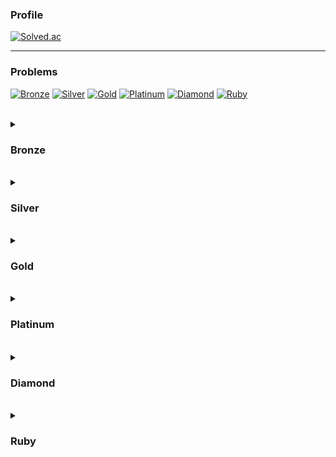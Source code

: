 ### Profile
[![Solved.ac](http://mazassumnida.wtf/api/v2/generate_badge?boj=btte02)](https://solved.ac/btte02)

---

### Problems
    
[![Bronze](https://img.shields.io/badge/-Bronze-AD5600?style=for-the-badge)](#Bronze)
[![Silver](https://img.shields.io/badge/-Silver-435F7A?style=for-the-badge)](#Silver)
[![Gold](https://img.shields.io/badge/-Gold-EC9A00?style=for-the-badge)](#Gold)
[![Platinum](https://img.shields.io/badge/-Platinum-27E2A4?style=for-the-badge)](#Platinum)
[![Diamond](https://img.shields.io/badge/-Diamond-00B4FC?style=for-the-badge)](#Diamond)
[![Ruby](https://img.shields.io/badge/-Ruby-FF0062?style=for-the-badge)](#Ruby)

<br>

<details>
<summary><h3>Bronze</h3></summary>

[![V](https://img.shields.io/badge/V-(21_/_97)-FFFFFF?style=for-the-badge&labelColor=BA2E09)](https://solved.ac/problems/level/1)
 
| # | 제목 | 언어 |
|:-:|-|:-:|
|1000|[A+B]("https://www.acmicpc.net/problem/1000")|[C++17](https://github.com/Knabin/Baekjoon/blob/master/Bronze-5/1000.cpp)|
|1001|[A-B]("https://www.acmicpc.net/problem/1001")|[C++17](https://github.com/Knabin/Baekjoon/blob/master/Bronze-5/1001.cpp)|
|1008|[A/B]("https://www.acmicpc.net/problem/1008")|[C++17](https://github.com/Knabin/Baekjoon/blob/master/Bronze-5/1008.cpp)|
|1550|[16진수]("https://www.acmicpc.net/problem/1550")|[C++17](https://github.com/Knabin/Baekjoon/blob/master/Bronze-5/1550.cpp)|
|2420|[사파리월드]("https://www.acmicpc.net/problem/2420")|[C++17](https://github.com/Knabin/Baekjoon/blob/master/Bronze-5/2420.cpp)|
|2438|[별 찍기 - 1]("https://www.acmicpc.net/problem/2438")|[C++17](https://github.com/Knabin/Baekjoon/blob/master/Bronze-5/2438.cpp)|
|2475|[검증수]("https://www.acmicpc.net/problem/2475")|[C++17](https://github.com/Knabin/Baekjoon/blob/master/Bronze-5/2475.cpp)|
|2557|[Hello World]("https://www.acmicpc.net/problem/2557")|[C++17](https://github.com/Knabin/Baekjoon/blob/master/Bronze-5/2557.cpp)|
|2558|[A+B - 2]("https://www.acmicpc.net/problem/2558")|[C++17](https://github.com/Knabin/Baekjoon/blob/master/Bronze-5/2558.cpp)|
|2738|[행렬 덧셈]("https://www.acmicpc.net/problem/2738")|[C++17](https://github.com/Knabin/Baekjoon/blob/master/Bronze-5/2738.cpp)|
|2743|[단어 길이 재기]("https://www.acmicpc.net/problem/2743")|[C++17](https://github.com/Knabin/Baekjoon/blob/master/Bronze-5/2743.cpp)|
|2744|[대소문자 바꾸기]("https://www.acmicpc.net/problem/2744")|[C++17](https://github.com/Knabin/Baekjoon/blob/master/Bronze-5/2744.cpp)|
|5597|[과제 안 내신 분..?]("https://www.acmicpc.net/problem/5597")|[C++17](https://github.com/Knabin/Baekjoon/blob/master/Bronze-5/5597.cpp)|
|7287|[등록]("https://www.acmicpc.net/problem/7287")|[C++17](https://github.com/Knabin/Baekjoon/blob/master/Bronze-5/7287.cpp)|
|8393|[합]("https://www.acmicpc.net/problem/8393")|[C++17](https://github.com/Knabin/Baekjoon/blob/master/Bronze-5/8393.cpp)|
|10699|[오늘 날짜]("https://www.acmicpc.net/problem/10699")|[C++17](https://github.com/Knabin/Baekjoon/blob/master/Bronze-5/10699.cpp)|
|10807|[개수 세기]("https://www.acmicpc.net/problem/10807")|[C++17](https://github.com/Knabin/Baekjoon/blob/master/Bronze-5/10807.cpp)|
|10872|[팩토리얼]("https://www.acmicpc.net/problem/10872")|[C++17](https://github.com/Knabin/Baekjoon/blob/master/Bronze-5/10872.cpp)|
|11382|[꼬마 정민]("https://www.acmicpc.net/problem/11382")|[C++17](https://github.com/Knabin/Baekjoon/blob/master/Bronze-5/11382.cpp)|
|11654|[아스키 코드]("https://www.acmicpc.net/problem/11654")|[C++17](https://github.com/Knabin/Baekjoon/blob/master/Bronze-5/11654.cpp)|
|25083|[새싹]("https://www.acmicpc.net/problem/25083")|[C++17](https://github.com/Knabin/Baekjoon/blob/master/Bronze-5/25083.cpp)|

[![IV](https://img.shields.io/badge/IV-(3_/_149)-FFFFFF?style=for-the-badge&labelColor=C44C0A)](https://solved.ac/problems/level/2)
| # | 제목 | 언어 |
|:-:|-|:-:|
|2440|[별 찍기 - 3]("https://www.acmicpc.net/problem/2440")|[C++17](https://github.com/Knabin/Baekjoon/blob/master/Bronze-4/2440.cpp)|
|2480|[주사위 세개]("https://www.acmicpc.net/problem/2480")|[C++17](https://github.com/Knabin/Baekjoon/blob/master/Bronze-4/2480.cpp)|
|10808|[알파벳 개수]("https://www.acmicpc.net/problem/10808")|[C++17](https://github.com/Knabin/Baekjoon/blob/master/Bronze-4/10808.cpp)|

[![III](https://img.shields.io/badge/III-(4_/_606)-FFFFFF?style=for-the-badge&labelColor=AD5600)](https://solved.ac/problems/level/3)
| # | 제목 | 언어 |
|:-:|-|:-:|
|1085|[직사각형에서 탈출]("https://www.acmicpc.net/problem/1085")|[C++17](https://github.com/Knabin/Baekjoon/blob/master/Bronze-3/1085.cpp)|
|2490|[윷놀이]("https://www.acmicpc.net/problem/2490")|[C++17](https://github.com/Knabin/Baekjoon/blob/master/Bronze-3/2490.cpp)|
|2576|[홀수]("https://www.acmicpc.net/problem/2576")|[C++17](https://github.com/Knabin/Baekjoon/blob/master/Bronze-3/2576.cpp)|
|4153|[직각삼각형]("https://www.acmicpc.net/problem/4153")|[C++17](https://github.com/Knabin/Baekjoon/blob/master/Bronze-3/4153.cpp)|

[![II](https://img.shields.io/badge/II-(16_/_826)-FFFFFF?style=for-the-badge&labelColor=C47F0A)](https://solved.ac/problems/level/4)
| # | 제목 | 언어 |
|:-:|-|:-:|
|1152|[단어의 개수]("https://www.acmicpc.net/problem/1152")|[C++17](https://github.com/Knabin/Baekjoon/blob/master/Bronze-2/1152.cpp)|
|1159|[농구 경기]("https://www.acmicpc.net/problem/1159")|[C++17](https://github.com/Knabin/Baekjoon/blob/master/Bronze-2/1159.cpp)|
|1712|[손익분기점]("https://www.acmicpc.net/problem/1712")|[C++17](https://github.com/Knabin/Baekjoon/blob/master/Bronze-2/1712.cpp)|
|2231|[분해합]("https://www.acmicpc.net/problem/2231")|[C++17](https://github.com/Knabin/Baekjoon/blob/master/Bronze-2/2231.cpp)|
|2292|[벌집]("https://www.acmicpc.net/problem/2292")|[C++17](https://github.com/Knabin/Baekjoon/blob/master/Bronze-2/2292.cpp)|
|2675|[문자열 반복]("https://www.acmicpc.net/problem/2675")|[C++17](https://github.com/Knabin/Baekjoon/blob/master/Bronze-2/2675.cpp)|
|2750|[수 정렬하기]("https://www.acmicpc.net/problem/2750")|[C++17](https://github.com/Knabin/Baekjoon/blob/master/Bronze-2/2750.cpp)|
|2798|[블랙잭]("https://www.acmicpc.net/problem/2798")|[C++17](https://github.com/Knabin/Baekjoon/blob/master/Bronze-2/2798.cpp)|
|2908|[상수]("https://www.acmicpc.net/problem/2908")|[C++17](https://github.com/Knabin/Baekjoon/blob/master/Bronze-2/2908.cpp)|
|2920|[음계]("https://www.acmicpc.net/problem/2920")|[C++17](https://github.com/Knabin/Baekjoon/blob/master/Bronze-2/2920.cpp)|
|2979|[트럭 주차]("https://www.acmicpc.net/problem/2979")|[C++17](https://github.com/Knabin/Baekjoon/blob/master/Bronze-2/2979.cpp)|
|10250|[ACM 호텔]("https://www.acmicpc.net/problem/10250")|[C++17](https://github.com/Knabin/Baekjoon/blob/master/Bronze-2/10250.cpp)|
|10809|[알파벳 찾기]("https://www.acmicpc.net/problem/10809")|[C++17](https://github.com/Knabin/Baekjoon/blob/master/Bronze-2/10809.cpp)|
|11328|[Strfry]("https://www.acmicpc.net/problem/11328")|[C++17](https://github.com/Knabin/Baekjoon/blob/master/Bronze-2/11328.cpp)|
|11720|[숫자의 합]("https://www.acmicpc.net/problem/11720")|[C++17](https://github.com/Knabin/Baekjoon/blob/master/Bronze-2/11720.cpp)|
|13300|[방 배정]("https://www.acmicpc.net/problem/13300")|[C++17](https://github.com/Knabin/Baekjoon/blob/master/Bronze-2/13300.cpp)|
|15829|[방 배정]("https://www.acmicpc.net/problem/15829")|[C++17](https://github.com/Knabin/Baekjoon/blob/master/Bronze-2/15829.cpp)|

[![I](https://img.shields.io/badge/I-(12_/_621)-FFFFFF?style=for-the-badge&labelColor=BA8A09)](https://solved.ac/problems/level/5)
| # | 제목 | 언어 |
|:-:|-|:-:|
|1157|[단어 공부]("https://www.acmicpc.net/problem/1157")|[C++17](https://github.com/Knabin/Baekjoon/blob/master/Bronze-1/1157.cpp)|
|1193|[분수찾기]("https://www.acmicpc.net/problem/1193")|[C++17](https://github.com/Knabin/Baekjoon/blob/master/Bronze-1/1193.cpp)|
|1259|[팰린드롬수]("https://www.acmicpc.net/problem/1259")|[C++17](https://github.com/Knabin/Baekjoon/blob/master/Bronze-1/1259.cpp)|
|2163|[초콜릿 자르기]("https://www.acmicpc.net/problem/2163")|[C++17](https://github.com/Knabin/Baekjoon/blob/master/Bronze-1/2163.cpp)|
|2309|[일곱 난쟁이]("https://www.acmicpc.net/problem/2309")|[C++17](https://github.com/Knabin/Baekjoon/blob/master/Bronze-1/2309.cpp)|
|2609|[최대공약수와 최소공배수]("https://www.acmicpc.net/problem/2609")|[C++17](https://github.com/Knabin/Baekjoon/blob/master/Bronze-1/2609.cpp)|
|2775|[부녀회장이 될테야]("https://www.acmicpc.net/problem/2775")|[C++17](https://github.com/Knabin/Baekjoon/blob/master/Bronze-1/2775.cpp)|
|2869|[달팽이는 올라가고 싶다]("https://www.acmicpc.net/problem/2869")|[C++17](https://github.com/Knabin/Baekjoon/blob/master/Bronze-1/2869.cpp)|
|10988|[팰린드롬인지 확인하기]("https://www.acmicpc.net/problem/10988")|[C++17](https://github.com/Knabin/Baekjoon/blob/master/Bronze-1/10988.cpp)|
|10989|[수 정렬하기 3]("https://www.acmicpc.net/problem/10989")|[C++17](https://github.com/Knabin/Baekjoon/blob/master/Bronze-1/10989.cpp)|
|11050|[이항 계수 1]("https://www.acmicpc.net/problem/11050")|[C++17](https://github.com/Knabin/Baekjoon/blob/master/Bronze-1/11050.cpp)|
|11655|[ROT13]("https://www.acmicpc.net/problem/11655")|[C++17](https://github.com/Knabin/Baekjoon/blob/master/Bronze-1/11655.cpp)|

</details>

<br>

<details>
<summary><h3>Silver</h3></summary> 

[![V](https://img.shields.io/badge/V-(14_/_605)-FFFFFF?style=for-the-badge&labelColor=444487)](https://solved.ac/problems/level/6)
| # | 제목 | 언어 |
|:-:|-|:-:|
|1181|[단어 정렬]("https://www.acmicpc.net/problem/1181")|[C++17](https://github.com/Knabin/Baekjoon/blob/master/Silver-5/1181.cpp)|
|1316|[그룹 단어 체커]("https://www.acmicpc.net/problem/1316")|[C++17](https://github.com/Knabin/Baekjoon/blob/master/Silver-5/1316.cpp)|
|1427|[소트인사이드]("https://www.acmicpc.net/problem/1427")|[C++17](https://github.com/Knabin/Baekjoon/blob/master/Silver-5/1427.cpp)|
|1436|[영화감독 숌]("https://www.acmicpc.net/problem/1436")|[C++17](https://github.com/Knabin/Baekjoon/blob/master/Silver-5/1436.cpp)|
|1475|[방 번호]("https://www.acmicpc.net/problem/1475")|[C++17](https://github.com/Knabin/Baekjoon/blob/master/Silver-5/1475.cpp)|
|1978|[소수 찾기]("https://www.acmicpc.net/problem/1978")|[C++17](https://github.com/Knabin/Baekjoon/blob/master/Silver-5/1978.cpp)|
|2751|[수 정렬하기 2]("https://www.acmicpc.net/problem/2751")|[C++17](https://github.com/Knabin/Baekjoon/blob/master/Silver-5/2751.cpp)|
|2941|[크로아티아 알파벳]("https://www.acmicpc.net/problem/2941")|[C++17](https://github.com/Knabin/Baekjoon/blob/master/Silver-5/2941.cpp)|
|4673|[셀프 넘버]("https://www.acmicpc.net/problem/4673")|[C++17](https://github.com/Knabin/Baekjoon/blob/master/Silver-5/4673.cpp)|
|7568|[덩치]("https://www.acmicpc.net/problem/7568")|[C++17](https://github.com/Knabin/Baekjoon/blob/master/Silver-5/7568.cpp)|
|10814|[나이순 정렬]("https://www.acmicpc.net/problem/10814")|[C++17](https://github.com/Knabin/Baekjoon/blob/master/Silver-5/10814.cpp)|
|11650|[좌표 정렬하기]("https://www.acmicpc.net/problem/11650")|[C++17](https://github.com/Knabin/Baekjoon/blob/master/Silver-5/11650.cpp)|
|11651|[좌표 정렬하기 2]("https://www.acmicpc.net/problem/11651")|[C++17](https://github.com/Knabin/Baekjoon/blob/master/Silver-5/11651.cpp)|
|11866|[요세푸스 문제 0]("https://www.acmicpc.net/problem/11866")|[C++17](https://github.com/Knabin/Baekjoon/blob/master/Silver-5/11866.cpp)|

[![IV](https://img.shields.io/badge/IV-(16_/_705)-FFFFFF?style=for-the-badge&labelColor=495B91)](https://solved.ac/problems/level/7)
| # | 제목 | 언어 |
|:-:|-|:-:|
|1018|[체스판 다시 칠하기]("https://www.acmicpc.net/problem/1018")|[C++17](https://github.com/Knabin/Baekjoon/blob/master/Silver-4/1018.cpp)|
|1065|[한수]("https://www.acmicpc.net/problem/1065")|[C++17](https://github.com/Knabin/Baekjoon/blob/master/Silver-4/1065.cpp)|
|1158|[요세푸스 문제]("https://www.acmicpc.net/problem/1158")|[C++17](https://github.com/Knabin/Baekjoon/blob/master/Silver-4/1158.cpp)|
|1620|[나는야 포켓몬 마스터 이다솜]("https://www.acmicpc.net/problem/1620")|[C++17](https://github.com/Knabin/Baekjoon/blob/master/Silver-4/1620.cpp)|
|1940|[주몽]("https://www.acmicpc.net/problem/1940")|[C++17](https://github.com/Knabin/Baekjoon/blob/master/Silver-4/1940.cpp)|
|2164|[카드2]("https://www.acmicpc.net/problem/2164")|[C++17](https://github.com/Knabin/Baekjoon/blob/master/Silver-4/2164.cpp)|
|2839|[설탕 배달]("https://www.acmicpc.net/problem/2839")|[C++17](https://github.com/Knabin/Baekjoon/blob/master/Silver-4/2839.cpp)|
|3986|[좋은 단어]("https://www.acmicpc.net/problem/3986")|[C++17](https://github.com/Knabin/Baekjoon/blob/master/Silver-4/3986.cpp)|
|4949|[균형잡힌 세상]("https://www.acmicpc.net/problem/4949")|[C++17](https://github.com/Knabin/Baekjoon/blob/master/Silver-4/4949.cpp)|
|9012|[괄호]("https://www.acmicpc.net/problem/9012")|[C++17](https://github.com/Knabin/Baekjoon/blob/master/Silver-4/9012.cpp)|
|10773|[제로]("https://www.acmicpc.net/problem/10773")|[C++17](https://github.com/Knabin/Baekjoon/blob/master/Silver-4/10773.cpp)|
|10816|[숫자 카드 2]("https://www.acmicpc.net/problem/10816")|[C++17](https://github.com/Knabin/Baekjoon/blob/master/Silver-4/10816.cpp)|
|10828|[스택]("https://www.acmicpc.net/problem/10828")|[C++17](https://github.com/Knabin/Baekjoon/blob/master/Silver-4/10828.cpp)|
|10845|[큐]("https://www.acmicpc.net/problem/10845")|[C++17](https://github.com/Knabin/Baekjoon/blob/master/Silver-4/10845.cpp)|
|10866|[덱]("https://www.acmicpc.net/problem/10866")|[C++17](https://github.com/Knabin/Baekjoon/blob/master/Silver-4/10866.cpp)|
|18258|[큐 2]("https://www.acmicpc.net/problem/18258")|[C++17](https://github.com/Knabin/Baekjoon/blob/master/Silver-4/18258.cpp)|

[![III](https://img.shields.io/badge/III-(9_/_719)-FFFFFF?style=for-the-badge&labelColor=435F7A)](https://solved.ac/problems/level/8)
| # | 제목 | 언어 |
|:-:|-|:-:|
|1021|[회전하는 큐]("https://www.acmicpc.net/problem/1021")|[C++17](https://github.com/Knabin/Baekjoon/blob/master/Silver-3/1021.cpp)|
|1213|[팰린드롬 만들기]("https://www.acmicpc.net/problem/1213")|[C++17](https://github.com/Knabin/Baekjoon/blob/master/Silver-3/1213.cpp)|
|1929|[소수 구하기]("https://www.acmicpc.net/problem/1929")|[C++17](https://github.com/Knabin/Baekjoon/blob/master/Silver-3/1929.cpp)|
|2108|[통계학]("https://www.acmicpc.net/problem/2108")|[C++17](https://github.com/Knabin/Baekjoon/blob/master/Silver-3/2108.cpp)|
|2559|[수열]("https://www.acmicpc.net/problem/2559")|[C++17](https://github.com/Knabin/Baekjoon/blob/master/Silver-3/2559.cpp)|
|3273|[두 수의 합]("https://www.acmicpc.net/problem/3273")|[C++17](https://github.com/Knabin/Baekjoon/blob/master/Silver-3/3273.cpp)|
|4375|[1]("https://www.acmicpc.net/problem/4375")|[C++17](https://github.com/Knabin/Baekjoon/blob/master/Silver-3/4375.cpp)|
|9996|[한국이 그리울 땐 서버에 접속하지]("https://www.acmicpc.net/problem/9996")|[C++17](https://github.com/Knabin/Baekjoon/blob/master/Silver-3/9996.cpp)|
|10799|[쇠막대기]("https://www.acmicpc.net/problem/10799")|[C++17](https://github.com/Knabin/Baekjoon/blob/master/Silver-3/10799.cpp)|


[![II](https://img.shields.io/badge/II-(5_/_754)-FFFFFF?style=for-the-badge&labelColor=498191)](https://solved.ac/problems/level/9)
| # | 제목 | 언어 |
|:-:|-|:-:|
|1012|[유기농 배추]("https://www.acmicpc.net/problem/1012")|[C++17](https://github.com/Knabin/Baekjoon/blob/master/Silver-2/1012.cpp)|
|1654|[랜선 자르기]("https://www.acmicpc.net/problem/1654")|[C++17](https://github.com/Knabin/Baekjoon/blob/master/Silver-2/1654.cpp)|
|1874|[스택 수열]("https://www.acmicpc.net/problem/1874")|[C++17](https://github.com/Knabin/Baekjoon/blob/master/Silver-2/1874.cpp)|
|1920|[수 찾기]("https://www.acmicpc.net/problem/1920")|[C++17](https://github.com/Knabin/Baekjoon/blob/master/Silver-2/1920.cpp)|
|5397|[키로거]("https://www.acmicpc.net/problem/5397")|[C++17](https://github.com/Knabin/Baekjoon/blob/master/Silver-2/5397.cpp)|

[![I](https://img.shields.io/badge/I-(6_/_736)-FFFFFF?style=for-the-badge&labelColor=448784)](https://solved.ac/problems/level/10)
| # | 제목 | 언어 |
|:-:|-|:-:|
|1629|[곱셈]("https://www.acmicpc.net/problem/1629")|[C++17](https://github.com/Knabin/Baekjoon/blob/master/Silver-1/1629.cpp)|
|1926|[그림]("https://www.acmicpc.net/problem/1926")|[C++17](https://github.com/Knabin/Baekjoon/blob/master/Silver-1/1926.cpp)|
|2178|[미로 탐색]("https://www.acmicpc.net/problem/2178")|[C++17](https://github.com/Knabin/Baekjoon/blob/master/Silver-1/2178.cpp)|
|2468|[안전 영역]("https://www.acmicpc.net/problem/2468")|[C++17](https://github.com/Knabin/Baekjoon/blob/master/Silver-1/2468.cpp)|
|2504|[괄호의 값]("https://www.acmicpc.net/problem/2504")|[C++17](https://github.com/Knabin/Baekjoon/blob/master/Silver-1/2504.cpp)|
|7562|[나이트의 이동]("https://www.acmicpc.net/problem/7562")|[C++17](https://github.com/Knabin/Baekjoon/blob/master/Silver-1/7562.cpp)|

</details>

<br>

<details>
<summary><h3>Gold</h3></summary>

[![V](https://img.shields.io/badge/V-(4_/_845)-FFFFFF?style=for-the-badge&labelColor=F7670C)](https://solved.ac/problems/level/11)
|2493|[탑]("https://www.acmicpc.net/problem/2493")|[C++17](https://github.com/Knabin/Baekjoon/blob/master/Gold-5/2493.cpp)|
|5430|[AC]("https://www.acmicpc.net/problem/5430")|[C++17](https://github.com/Knabin/Baekjoon/blob/master/Gold-5/5430.cpp)|
|7576|[토마토]("https://www.acmicpc.net/problem/7576")|[C++17](https://github.com/Knabin/Baekjoon/blob/master/Gold-5/7576.cpp)|
|10026|[적록색약]("https://www.acmicpc.net/problem/10026")|[C++17](https://github.com/Knabin/Baekjoon/blob/master/Gold-5/10026.cpp)|

[![IV](https://img.shields.io/badge/IV-(3_/_992)-FFFFFF?style=for-the-badge&labelColor=D6770B)](https://solved.ac/problems/level/12)
|5427|[불]("https://www.acmicpc.net/problem/5427")|[C++17](https://github.com/Knabin/Baekjoon/blob/master/Gold-4/5427.cpp)|
|7662|[이중 우선순위 큐]("https://www.acmicpc.net/problem/7662")|[C++17](https://github.com/Knabin/Baekjoon/blob/master/Gold-4/7662.cpp)|
|17298|[오큰수]("https://www.acmicpc.net/problem/17298")|[C++17](https://github.com/Knabin/Baekjoon/blob/master/Gold-4/17298.cpp)|

[![III](https://img.shields.io/badge/III-(0_/_958)-FFFFFF?style=for-the-badge&labelColor=EC9A00)](https://solved.ac/problems/level/13)

[![II](https://img.shields.io/badge/II-(0_/_868)-FFFFFF?style=for-the-badge&labelColor=D6A30B)](https://solved.ac/problems/level/14)

[![I](https://img.shields.io/badge/I-(0_/_778)-FFFFFF?style=for-the-badge&labelColor=F7D40C)](https://solved.ac/problems/level/15)

</details>

<br>

<details>
<summary><h3>Platinum</h3></summary>

[![V](https://img.shields.io/badge/V-(0_/_814)-FFFFFF?style=for-the-badge&labelColor=1DC2F0)](https://solved.ac/problems/level/16)

[![IV](https://img.shields.io/badge/IV-(0_/_836)-FFFFFF?style=for-the-badge&labelColor=1EFAEF)](https://solved.ac/problems/level/17)

[![III](https://img.shields.io/badge/III-(0_/_878)-FFFFFF?style=for-the-badge&labelColor=27E2A4)](https://solved.ac/problems/level/18)

[![II](https://img.shields.io/badge/II-(0_/_842)-FFFFFF?style=for-the-badge&labelColor=1EFA72)](https://solved.ac/problems/level/19)

[![I](https://img.shields.io/badge/I-(0_/_706)-FFFFFF?style=for-the-badge&labelColor=1DF032)](https://solved.ac/problems/level/20)

</details>

<br>

<details>
<summary><h3>Diamond</h3></summary>

[![V](https://img.shields.io/badge/V-(0_/_706)-FFFFFF?style=for-the-badge&labelColor=0D3BFE)](https://solved.ac/problems/level/21)

[![IV](https://img.shields.io/badge/IV-(0_/_653)-FFFFFF?style=for-the-badge&labelColor=0B6EE6)](https://solved.ac/problems/level/22)

[![III](https://img.shields.io/badge/III-(0_/_446)-FFFFFF?style=for-the-badge&labelColor=00B4FC)](https://solved.ac/problems/level/23)

[![II](https://img.shields.io/badge/II-(0_/_358)-FFFFFF?style=for-the-badge&labelColor=0BE1E6)](https://solved.ac/problems/level/24)

[![I](https://img.shields.io/badge/I-(0_/_285)-FFFFFF?style=for-the-badge&labelColor=0DFEBF)](https://solved.ac/problems/level/25)

</details>

<br>

<details>
<summary><h3>Ruby</h3></summary>

[![V](https://img.shields.io/badge/V-(0_/_215)-FFFFFF?style=for-the-badge&labelColor=CC0DFF)](https://solved.ac/problems/level/26)

[![IV](https://img.shields.io/badge/IV-(0_/_112)-FFFFFF?style=for-the-badge&labelColor=E80CCE)](https://solved.ac/problems/level/27)

[![III](https://img.shields.io/badge/III-(0_/_69)-FFFFFF?style=for-the-badge&labelColor=FF0062)](https://solved.ac/problems/level/28)

[![II](https://img.shields.io/badge/II-(0_/_26)-FFFFFF?style=for-the-badge&labelColor=E8130C)](https://solved.ac/problems/level/29)

[![I](https://img.shields.io/badge/I-(0_/_15)-FFFFFF?style=for-the-badge&labelColor=FF380D)](https://solved.ac/problems/level/30)

</details>
